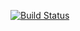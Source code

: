 [![Build Status](https://travis-ci.com/ComputerScienceHIT/Lab6-1160300524.svg?token=sJTw6gRapDwSqHo6nG4p&branch=master)](https://travis-ci.com/ComputerScienceHIT/Lab6-1160300524)